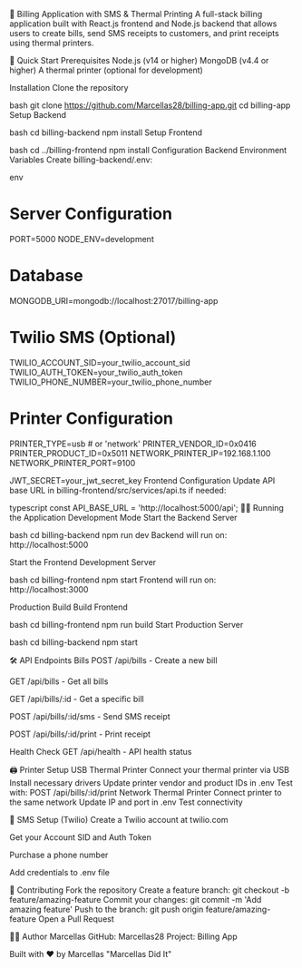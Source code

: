 🧾 Billing Application with SMS & Thermal Printing
A full-stack billing application built with React.js frontend and Node.js backend that allows users to create bills, send SMS receipts to customers, and print receipts using thermal printers.


🚀 Quick Start
Prerequisites
Node.js (v14 or higher)
MongoDB (v4.4 or higher)
A thermal printer (optional for development)

Installation
Clone the repository

bash
git clone https://github.com/Marcellas28/billing-app.git
cd billing-app
Setup Backend

bash
cd billing-backend
npm install
Setup Frontend

bash
cd ../billing-frontend
npm install
Configuration
Backend Environment Variables
Create billing-backend/.env:

env
# Server Configuration
PORT=5000
NODE_ENV=development

# Database
MONGODB_URI=mongodb://localhost:27017/billing-app

# Twilio SMS (Optional)
TWILIO_ACCOUNT_SID=your_twilio_account_sid
TWILIO_AUTH_TOKEN=your_twilio_auth_token
TWILIO_PHONE_NUMBER=your_twilio_phone_number

# Printer Configuration
PRINTER_TYPE=usb # or 'network'
PRINTER_VENDOR_ID=0x0416
PRINTER_PRODUCT_ID=0x5011
NETWORK_PRINTER_IP=192.168.1.100
NETWORK_PRINTER_PORT=9100

JWT_SECRET=your_jwt_secret_key
Frontend Configuration
Update API base URL in billing-frontend/src/services/api.ts if needed:

typescript
const API_BASE_URL = 'http://localhost:5000/api';
🏃‍♂️ Running the Application
Development Mode
Start the Backend Server

bash
cd billing-backend
npm run dev
Backend will run on: http://localhost:5000

Start the Frontend Development Server

bash
cd billing-frontend
npm start
Frontend will run on: http://localhost:3000

Production Build
Build Frontend

bash
cd billing-frontend
npm run build
Start Production Server

bash
cd billing-backend
npm start

🛠️ API Endpoints
Bills
POST /api/bills - Create a new bill

GET /api/bills - Get all bills

GET /api/bills/:id - Get a specific bill

POST /api/bills/:id/sms - Send SMS receipt

POST /api/bills/:id/print - Print receipt

Health Check
GET /api/health - API health status

🖨️ Printer Setup
USB Thermal Printer
Connect your thermal printer via USB
Install necessary drivers
Update printer vendor and product IDs in .env
Test with: POST /api/bills/:id/print
Network Thermal Printer
Connect printer to the same network
Update IP and port in .env
Test connectivity

📱 SMS Setup (Twilio)
Create a Twilio account at twilio.com

Get your Account SID and Auth Token

Purchase a phone number

Add credentials to .env file



🤝 Contributing
Fork the repository
Create a feature branch: git checkout -b feature/amazing-feature
Commit your changes: git commit -m 'Add amazing feature'
Push to the branch: git push origin feature/amazing-feature
Open a Pull Request


👨‍💻 Author
Marcellas
GitHub: Marcellas28
Project: Billing App

Built with ❤️ by Marcellas
"Marcellas Did It"


